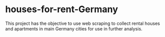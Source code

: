 # houses-for-rent-Germany
This project has the objective to use web scraping to collect rental houses and apartments in main Germany cities for use in further analysis.
